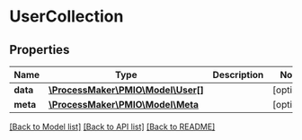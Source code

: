 # UserCollection

## Properties
Name | Type | Description | Notes
------------ | ------------- | ------------- | -------------
**data** | [**\ProcessMaker\PMIO\Model\User[]**](User.md) |  | [optional] 
**meta** | [**\ProcessMaker\PMIO\Model\Meta**](Meta.md) |  | [optional] 

[[Back to Model list]](../README.md#documentation-for-models) [[Back to API list]](../README.md#documentation-for-api-endpoints) [[Back to README]](../README.md)


